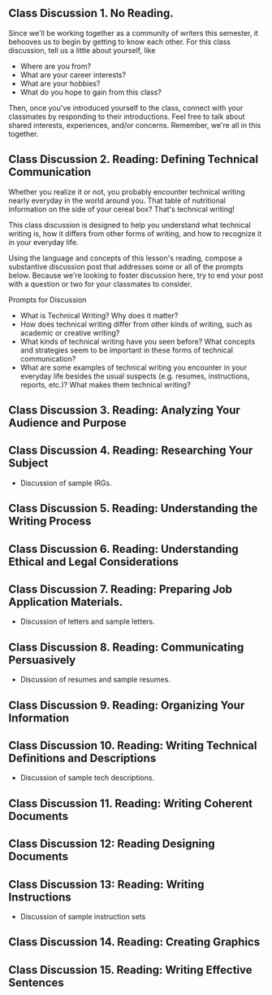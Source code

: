## Class Discussion 1. No Reading.

Since we'll be working together as a community of writers this semester, it behooves us to begin by getting to know each other. For this class discussion, tell us a little about yourself, like

* Where are you from?
* What are your career interests?
* What are your hobbies?
* What do you hope to gain from this class?

Then, once you've introduced yourself to the class, connect with your classmates by responding to their introductions. Feel free to talk about shared interests, experiences, and/or concerns. Remember, we're all in this together.

## Class Discussion 2. Reading: Defining Technical Communication

Whether you realize it or not, you probably encounter technical writing nearly everyday in the world around you. That table of nutritional information on the side of your cereal box? That's technical writing!

This class discussion is designed to help you understand what technical writing is, how it differs from other forms of writing, and how to recognize it in your everyday life.</p>

Using the language and concepts of this lesson's reading, compose a substantive discussion post that addresses some or all of the prompts below. Because we're looking to foster discussion here, try to end your post with a question or two for your classmates to consider.

Prompts for Discussion

* What is Technical Writing? Why does it matter?
* How does technical writing differ from other kinds of writing, such as academic or creative writing?
* What kinds of technical writing have you seen before? What concepts and strategies seem to be important in these forms of technical communication?
* What are some examples of technical writing you encounter in your everyday life besides the usual suspects (e.g. resumes, instructions, reports, etc.)? What makes them technical writing?

## Class Discussion 3. Reading: Analyzing Your Audience and Purpose

## Class Discussion 4. Reading: Researching Your Subject

* Discussion of sample IRGs.


## Class Discussion 5. Reading: Understanding the Writing Process

## Class Discussion 6. Reading: Understanding Ethical and Legal Considerations

## Class Discussion 7. Reading: Preparing Job Application Materials.

* Discussion of letters and sample letters.

## Class Discussion 8. Reading: Communicating Persuasively

* Discussion of resumes and sample resumes.


## Class Discussion 9. Reading: Organizing Your Information

## Class Discussion 10. Reading: Writing Technical Definitions and Descriptions

* Discussion of sample tech descriptions.


## Class Discussion 11. Reading: Writing Coherent Documents

## Class Discussion 12: Reading Designing Documents

## Class Discussion 13: Reading: Writing Instructions

* Discussion of sample instruction sets


## Class Discussion 14. Reading: Creating Graphics

## Class Discussion 15. Reading: Writing Effective Sentences